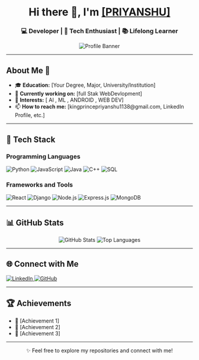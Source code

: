 <h1 align="center">Hi there 👋, I'm <a href="https://github.com/King-Priyanshu
King-Priyanshu" target="_blank">[PRIYANSHU]</a></h1>
<h3 align="center">💻 Developer | 🚀 Tech Enthusiast | 📚 Lifelong Learner</h3>

<div align="center">
  <img src="https://via.placeholder.com/900x300.png?text=Welcome+to+My+Profile" alt="Profile Banner" />
</div>

---

<h2>About Me 🚀</h2>
<ul>
  <li>🎓 <strong>Education:</strong> [Your Degree, Major, University/Institution]</li>
  <li>💼 <strong>Currently working on:</strong> [full Stak WebDevlopment]</li>
  <li>🎯 <strong>Interests:</strong> [ AI ,  ML , ANDROID  , WEB DEV]</li>
  <li>📫 <strong>How to reach me:</strong> [kingprincepriyanshu1138@gmail.com, LinkedIn Profile, etc.]</li>
</ul>

---

<h2>🔧 Tech Stack</h2>
<h3>Programming Languages</h3>
<div>
  <img src="https://img.shields.io/badge/Python-3776AB?style=for-the-badge&logo=python&logoColor=white" alt="Python" />
  <img src="https://img.shields.io/badge/JavaScript-F7DF1E?style=for-the-badge&logo=javascript&logoColor=black" alt="JavaScript" />
  <img src="https://img.shields.io/badge/Java-007396?style=for-the-badge&logo=java&logoColor=white" alt="Java" />
  <img src="https://img.shields.io/badge/C++-00599C?style=for-the-badge&logo=cplusplus&logoColor=white" alt="C++" />
  <img src="https://img.shields.io/badge/SQL-4479A1?style=for-the-badge&logo=postgresql&logoColor=white" alt="SQL" />
</div>

<h3>Frameworks and Tools</h3>
<div>
  <img src="https://img.shields.io/badge/React-61DAFB?style=for-the-badge&logo=react&logoColor=black" alt="React" />
  <img src="https://img.shields.io/badge/Django-092E20?style=for-the-badge&logo=django&logoColor=white" alt="Django" />
  <img src="https://img.shields.io/badge/Node.js-339933?style=for-the-badge&logo=nodedotjs&logoColor=white" alt="Node.js" />
  <img src="https://img.shields.io/badge/Express.js-000000?style=for-the-badge&logo=express&logoColor=white" alt="Express.js" />
  <img src="https://img.shields.io/badge/MongoDB-47A248?style=for-the-badge&logo=mongodb&logoColor=white" alt="MongoDB" />
</div>

---

<h2>📊 GitHub Stats</h2>
<div align="center">
  <img src="https://github-readme-stats.vercel.app/api?username=King-Priyanshu&show_icons=true&theme=radical" alt="GitHub Stats" />
  <img src="https://github-readme-stats.vercel.app/api/top-langs/?username=King-Priyanshu&layout=compact&theme=radical" alt="Top Languages" />
</div>

---

<h2>🌐 Connect with Me</h2>
<div>
  <a href="[https://www.linkedin.com/in/priyanshu-7581932a8/]" target="_blank">
    <img src="https://img.shields.io/badge/LinkedIn-0077B5?style=for-the-badge&logo=linkedin&logoColor=white" alt="LinkedIn" />
  </a>
  <a href="https://github.com/King-Priyanshu" target="_blank">
    <img src="https://img.shields.io/badge/GitHub-181717?style=for-the-badge&logo=github&logoColor=white" alt="GitHub" />
  </a>
  </a>
</div>

---

<h2>🏆 Achievements</h2>
<ul>
  <li>🏅 [Achievement 1]</li>
  <li>🥇 [Achievement 2]</li>
  <li>🚀 [Achievement 3]</li>
</ul>

---

<p align="center">✨ Feel free to explore my repositories and connect with me!</p>
